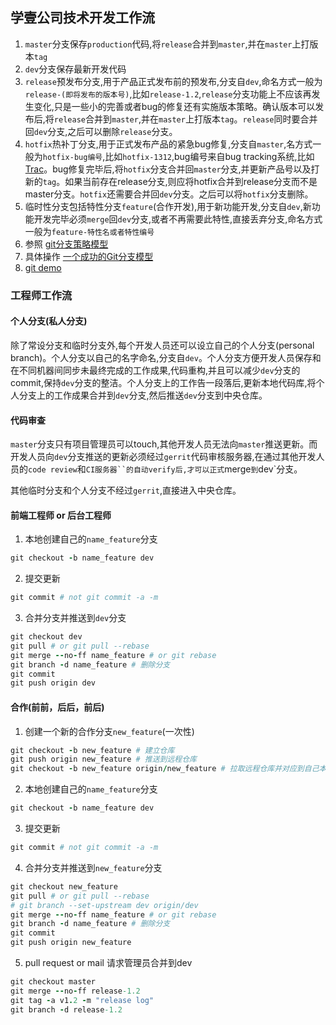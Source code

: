 ## 学壹公司技术开发工作流

1. `master`分支保存`production`代码,将`release`合并到`master`,并在`master`上打版本`tag`
2. `dev`分支保存最新开发代码
3. `release`预发布分支,用于产品正式发布前的预发布,分支自`dev`,命名方式一般为`release-(即将发布的版本号)`,比如`release-1.2`,`release`分支功能上不应该再发生变化,只是一些小的完善或者bug的修复还有实施版本策略。确认版本可以发布后,将`release`合并到`master`,并在`master`上打版本`tag`。`release`同时要合并回`dev`分支,之后可以删除`release`分支。
4. `hotfix`热补丁分支,用于正式发布产品的紧急bug修复,分支自`master`,名方式一般为`hotfix-bug编号`,比如`hotfix-1312`,bug编号来自bug tracking系统,比如 [Trac](http://trac.edgewall.org/)。bug修复完毕后,将`hotfix`分支合并回`master`分支,并更新产品号以及打新的`tag`。如果当前存在release分支,则应将hotfix合并到release分支而不是master分支。`hotfix`还需要合并回`dev`分支。之后可以将`hotfix`分支删除。
5. 临时性分支包括特性分支`feature`(合作开发),用于新功能开发,分支自`dev`,新功能开发完毕必须`merge`回`dev`分支,或者不再需要此特性,直接丢弃分支,命名方式一般为`feature-特性名或者特性编号`
6. 参照 [git分支策略模型](http://openwares.net/linux/git_brantch_model.html)
7. 具体操作 [一个成功的Git分支模型](http://www.uml.org.cn/pzgl/201112163.asp)
8. [git demo](https://github.com/FlowerWrong/gt)

### 工程师工作流

#### 个人分支(私人分支)
除了常设分支和临时分支外,每个开发人员还可以设立自己的个人分支(personal branch)。个人分支以自己的名字命名,分支自`dev`。个人分支方便开发人员保存和在不同机器间同步未最终完成的工作成果,代码重构,并且可以减少`dev`分支的commit,保持`dev`分支的整洁。个人分支上的工作告一段落后,更新本地代码库,将个人分支上的工作成果合并到`dev`分支,然后推送`dev`分支到中央仓库。

#### 代码审查

`master`分支只有项目管理员可以touch,其他开发人员无法向`master`推送更新。而开发人员向`dev`分支推送的更新必须经过`gerrit`代码审核服务器,在通过其他开发人员的`code review`和`CI服务器``的自动verify后,才可以正式`merge`到`dev`分支。

其他临时分支和个人分支不经过`gerrit`,直接进入中央仓库。

#### 前端工程师 or 后台工程师

1. 本地创建自己的`name_feature`分支
```ruby
git checkout -b name_feature dev
```
2. 提交更新
```ruby
git commit # not git commit -a -m
```
3. 合并分支并推送到`dev`分支
```ruby
git checkout dev
git pull # or git pull --rebase
git merge --no-ff name_feature # or git rebase
git branch -d name_feature # 删除分支
git commit
git push origin dev
```

#### 合作(前前，后后，前后)
1. 创建一个新的合作分支`new_feature`(一次性)
```ruby
git checkout -b new_feature # 建立仓库
git push origin new_feature # 推送到远程仓库
git checkout -b new_feature origin/new_feature # 拉取远程仓库并对应到自己本地仓库
```
2. 本地创建自己的`name_feature`分支
```ruby
git checkout -b name_feature dev
```
3. 提交更新
```ruby
git commit # not git commit -a -m
```
4. 合并分支并推送到`new_feature`分支
```ruby
git checkout new_feature
git pull # or git pull --rebase
# git branch --set-upstream dev origin/dev
git merge --no-ff name_feature # or git rebase
git branch -d name_feature # 删除分支
git commit
git push origin new_feature
```
5. pull request or mail 请求管理员合并到dev
```ruby
git checkout master
git merge --no-ff release-1.2
git tag -a v1.2 -m "release log"
git branch -d release-1.2
```
